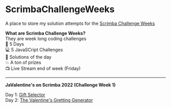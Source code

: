 # ScrimbaChallengeWeeks

A place to store my solution attempts for the [Scrimba Challenge Weeks](https://scrimba.com/learn/codeweeks)

**What are Scrimba Challenge Weeks?**   
They are week long coding challenges   
  📆 5 Days   
  💻 5 JavaSCript Challenges   
  🌟 Solutions of the day   
  💥 A ton of prizes   
  📺 Live Stream end of week (Friday)  
  
  ***

**JaValentine's on Scrimba 2022 (Challenge Week 1)**   
   
Day 1: [Gift Selector](https://thebimsider.github.io/ScrimbaChallengeWeeks/W1-Day1/)   
Day 2: [The Valentine's Gretting Generator](https://thebimsider.github.io/ScrimbaChallengeWeeks/W1-Day2/)   
